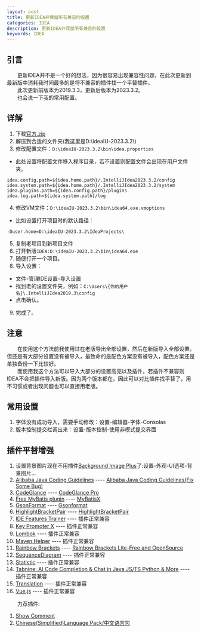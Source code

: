 ```yaml
---
layout: post
title: 更新IDEA并保留所有兼容的设置
categories: IDEA
description: 更新IDEA并保留所有兼容的设置
keywords: IDEA
---
```


## 引言
&emsp;&emsp;更新IDEA并不是一个好的想法，因为很容易出现兼容性问题，在此次更新到最新版中消耗我时间最多的是将不兼容的插件找一个平替插件。    
&emsp;&emsp;此次更新前版本为2019.3.3，更新后版本为2023.3.2。  
&emsp;&emsp;也会说一下我的常用配置。  

## 详解   
1. 下载[官方.zip](https://www.jetbrains.com/idea/download/)  
2. 解压到合适的文件夹(我这里是D:\ideaIU-2023.3.2\\)  
3. 修改配置文件：`D:\ideaIU-2023.3.2\bin\idea.properties`  
 * 此处设置将配置文件移入程序目录，若不设置则配置文件会出现在用户文件夹。  
```properties
idea.config.path=${idea.home.path}/.IntelliJIdea2023.3.2/config
idea.system.path=${idea.home.path}/.IntelliJIdea2023.3.2/system
idea.plugins.path=${idea.config.path}/plugins
idea.log.path=${idea.system.path}/log
```

4. 修改VM文件：`D:\ideaIU-2023.3.2\bin\idea64.exe.vmoptions`  
 * 比如设置打开项目时的默认路径：  
```properties
-Duser.home=D:\ideaIU-2023.3.2\IdeaProjects\
```
5. 复制老项目到新项目文件  
6. 打开新版`IDEA:D:\ideaIU-2023.3.2\bin\idea64.exe`  
7. 随便打开一个项目。  
8. 导入设置：  
 * 文件-管理IDE设置-导入设置  
 * 找到老的设置文件夹，例如：`C:\Users\{你的用户名}\.IntelliJIdea2019.3\config`
 * 点击确认。  
9. 完成了。  

## 注意  
&emsp;&emsp;在使用这个方法前我使用过在老版导出全部设置，然后在新版导入全部设置。但还是有大部分设置没有被导入，最致命的是配色方案没有被导入，配色方案还是单独备份一下比较好。  
&emsp;&emsp;而使用我这个方法可以导入大部分的设置高亮以及插件，若插件不兼容则IDEA不会把插件导入新版。因为两个版本都在，因此可以对比插件找平替了，用不习惯或者出现问题也可以直接用老版。  
## 常用设置  
1. 字体没有成功导入，需要手动修改：设置-编辑器-字体-Consolas  
2. 版本控制提交栏调出来：设置-版本控制-使用非模式提交界面  

## 插件平替增强    
1. 设置背景图片现在不用插件[Background Image Plus](https://plugins.jetbrains.com/plugin/8502-background-image-plus)了:设置-外观-UI选项-背景图片...  
2. [Alibaba Java Coding Guidelines](https://plugins.jetbrains.com/plugin/10046-alibaba-java-coding-guidelines) ---- [Alibaba Java Coding Guidelines(Fix Some Bug)](https://plugins.jetbrains.com/plugin/22381-alibaba-java-coding-guidelines-fix-some-bug-)  
3. [CodeGlance](https://plugins.jetbrains.com/plugin/7275-codeglance) ---- [CodeGlance Pro](https://plugins.jetbrains.com/plugin/18824-codeglance-pro)  
4. [Free MyBatis plugin](https://plugins.jetbrains.com/plugin/8321-free-mybatis-plugin) ---- [MyBatisX](https://plugins.jetbrains.com/plugin/10119-mybatisx)  
5. [GsonFormat](https://plugins.jetbrains.com/plugin/7654-gsonformat) ---- [Gsonformat](https://plugins.jetbrains.com/plugin/20094-gsonformat)
6. [HighlightBracketPair](https://plugins.jetbrains.com/plugin/10465-highlightbracketpair) ---- [HighlightBracketPair](https://plugins.jetbrains.com/plugin/17320-highlightbracketpair)  
7. [IDE Features Trainer](https://plugins.jetbrains.com/plugin/8554-ide-features-trainer) ---- 插件正常兼容  
8. [Key Promoter X](https://plugins.jetbrains.com/plugin/9792-key-promoter-x) ---- 插件正常兼容  
9. [Lombok](https://plugins.jetbrains.com/plugin/6317-lombok) ---- 插件正常兼容  
10. [Maven Helper](https://plugins.jetbrains.com/plugin/7179-maven-helper) ---- 插件正常兼容  
11. [Rainbow Brackets](https://plugins.jetbrains.com/plugin/10080-rainbow-brackets) ---- [Rainbow Brackets Lite-Free and OpenSource](https://plugins.jetbrains.com/plugin/20710-rainbow-brackets-lite--free-and-opensource)  
12. [SequenceDiagram](https://plugins.jetbrains.com/plugin/8286-sequencediagram) ---- 插件正常兼容  
13. [Statistic](https://plugins.jetbrains.com/plugin/4509-statistic) ---- 插件正常兼容  
14. [Tabnine: AI Code Completion & Chat in Java JS/TS Python & More](https://plugins.jetbrains.com/plugin/12798-tabnine-ai-code-completion--chat-in-java-js-ts-python--more) ---- 插件正常兼容  
15. [Translation](https://plugins.jetbrains.com/plugin/8579-translation) ---- 插件正常兼容  
16. [Vue.js](https://plugins.jetbrains.com/plugin/9442-vue-js) ---- 插件正常兼容  

&emsp;&emsp;力荐插件:  
1. [Show Comment](https://plugins.jetbrains.com/plugin/18553-show-comment)  
2. [Chinese(Simplified)Language Pack/中文语言包](https://plugins.jetbrains.com/plugin/13710-chinese-simplified-language-pack----)  
